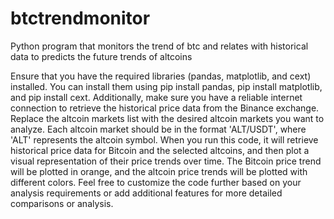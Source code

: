 # btctrendmonitor
Python program that monitors the trend of btc and relates with historical data to predicts the future trends of altcoins

Ensure that you have the required libraries (pandas, matplotlib, and cext) installed. You can install them using pip install pandas, pip install matplotlib, and pip install cext. Additionally, make sure you have a reliable internet connection to retrieve the historical price data from the Binance exchange.
Replace the altcoin markets list with the desired altcoin markets you want to analyze. Each altcoin market should be in the format 'ALT/USDT', where 'ALT' represents the altcoin symbol.
When you run this code, it will retrieve historical price data for Bitcoin and the selected altcoins, and then plot a visual representation of their price trends over time. The Bitcoin price trend will be plotted in orange, and the altcoin price trends will be plotted with different colors.
Feel free to customize the code further based on your analysis requirements or add additional features for more detailed comparisons or analysis.